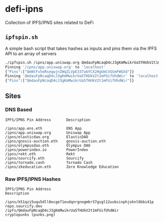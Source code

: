 # defi-ipns
Collection of IPFS/IPNS sites related to DeFi

## `ipfspin.sh`
A simple bash script that takes hashes as inputs and pins them via the IPFS API to an array of servers

```bash
./ipfspin.sh /ipns/app.uniswap.org QmdauFpNcaqD4cJ3gKmMwikrUa5THUkV2t1mFUifUhdWir
Pinning '/ipns/app.uniswap.org' to 'localhost'
{"Pins":["QmNtFv5eRseqwjnZWqZLVpE337abYCX2HgUmCVGSmFWGXd"]}
Pinning 'QmdauFpNcaqD4cJ3gKmMwikrUa5THUkV2t1mFUifUhdWir' to 'localhost'
{"Pins":["QmdauFpNcaqD4cJ3gKmMwikrUa5THUkV2t1mFUifUhdWir"]}
```

## Sites
### DNS Based
```
IPFS/IPNS Pin Address       Description
```
```
/ipns/app.ens.eth           ENS App
/ipns/app.uniswap.org       Uniswap App
/ipns/elasticdao.org        ElasticDAO
/ipns/gnosis-auction.eth    gnosis-auction.eth
/ipns/olympusdao.eth        Olympus DAO
/ipns/powerindex.io         PowerIndex
/ipns/rekt.eth              Rekt
/ipns/sourcify.eth          Sourcify
/ipns/tornado.cash          Tornado Cash
/ipns/zkeducation.eth       Zero Knowledge Education
```
### Raw IPFS/IPNS Hashes
```
IPFS/IPNS Pin Address                                                   Description
```
```
/ipns/k51qzi5uqu5dll0ocge71eudqnrgnogmbr37gsgl12uubsinphjoknl6bbi41p    repo.sourcify.dev
/ipfs/QmdauFpNcaqD4cJ3gKmMwikrUa5THUkV2t1mFUifUhdWir                    cryptopunks (punks.png)
```
